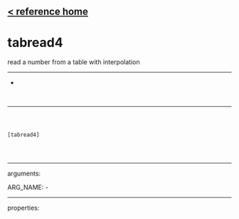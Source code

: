 [< reference home](ceammc_lib.html)
---

# tabread4


read a number from a table with interpolation

---

-
<br>


---


```



[tabread4]


            
```

---
arguments:

ARG_NAME: -<br>

---
properties:


